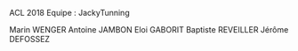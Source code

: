 ﻿ACL 2018 
Equipe :  JackyTunning

Marin WENGER
Antoine JAMBON
Eloi GABORIT
Baptiste REVEILLER
Jérôme DEFOSSEZ
